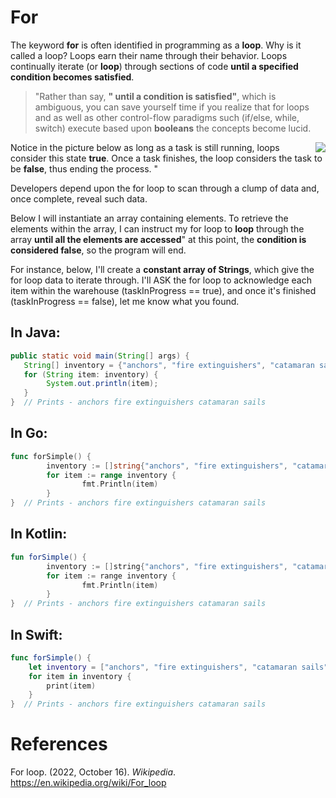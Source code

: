 # For

The keyword **for** is often identified in programming as a **loop**. Why is it called a loop? Loops earn their name through their behavior. Loops continually iterate (or **loop**) through sections of code **until a specified condition becomes satisfied**. 

> "Rather than say, **" until a condition is satisfied"**, which is ambiguous, you can save yourself time if you realize that for loops and as well as other control-flow paradigms such (if/else, while, switch) execute based upon **booleans** the concepts become lucid. 

<img align="right" src="https://user-images.githubusercontent.com/109105989/196835097-4ff631fc-dcff-46a5-a3e5-e2a68e197447.png">

Notice in the picture below as long as a task is still running, loops consider this state **true**. Once a task finishes, the loop considers the task to be **false**, thus ending the process. " 

Developers depend upon the for loop to scan through a clump of data and, once complete, reveal such data. 

Below I will instantiate an array containing elements. To retrieve the elements within the array, I can instruct my for loop to **loop** through the array **until all the elements are accessed**" at this point, the **condition is considered false**, so the program will end. 

For instance, below, I'll create a **constant array of Strings**, which give the for loop data to iterate through. I'll ASK the for loop to acknowledge each item within the warehouse (taskInProgress == true), and once it's finished (taskInProgress == false), let me know what you found. 

## In Java: 
``` java 
public static void main(String[] args) {
   String[] inventory = {"anchors", "fire extinguishers", "catamaran sails"};
   for (String item: inventory) {
        System.out.println(item);
   }
}  // Prints - anchors fire extinguishers catamaran sails
``` 

## In Go:
``` go 
func forSimple() {
        inventory := []string{"anchors", "fire extinguishers", "catamaran sails"}
        for item := range inventory {
                fmt.Println(item)
        }
}  // Prints - anchors fire extinguishers catamaran sails 
``` 

## In Kotlin: 
``` kotlin 
fun forSimple() {
        inventory := []string{"anchors", "fire extinguishers", "catamaran sails"}
        for item := range inventory {
                fmt.Println(item)
        }
}  // Prints - anchors fire extinguishers catamaran sails
``` 

## In Swift: 
``` swift 
func forSimple() {
    let inventory = ["anchors", "fire extinguishers", "catamaran sails"]
    for item in inventory {
        print(item)
    }
}  // Prints - anchors fire extinguishers catamaran sails 
``` 



  


# References 
For loop. (2022, October 16). *Wikipedia*. <https://en.wikipedia.org/wiki/For_loop> 
